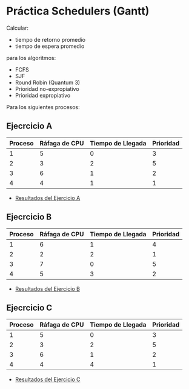 # Práctica Schedulers (Gantt)

Calcular:

 - tiempo de retorno promedio 
 - tiempo de espera promedio 


 para los algoritmos:

- FCFS 
- SJF
- Round Robin (Quantum 3) 
- Prioridad no-expropiativo
- Prioridad expropiativo



Para los siguientes procesos: 


## Ejecrcicio A

| Proceso  | Ráfaga de CPU | Tiempo de Llegada | Prioridad |
| -------- | ------------- | ----------------- | --------- |
| 1        | 5             | 0                 | 3         | 
| 2        | 3             | 2                 | 5         | 
| 3        | 6             | 1                 | 2         | 
| 4        | 4             | 1                 | 1         | 



- [Resultados del Ejercicio A](./practica_schedulers_result_A.md)



## Ejecrcicio B

| Proceso  | Ráfaga de CPU | Tiempo de Llegada | Prioridad |
| -------- | ------------- | ----------------- | --------- |
| 1        | 6             | 1                 | 4         | 
| 2        | 2             | 2                 | 1         | 
| 3        | 7             | 0                 | 5         | 
| 4        | 5             | 3                 | 2         | 


- [Resultados del Ejercicio B](./practica_schedulers_result_B.md)


## Ejecrcicio C

| Proceso  | Ráfaga de CPU | Tiempo de Llegada | Prioridad |
| -------- | ------------- | ----------------- | --------- |
| 1        | 5             | 0                 | 3         | 
| 2        | 3             | 2                 | 5         | 
| 3        | 6             | 1                 | 2         | 
| 4        | 4             | 4                 | 1         | 


- [Resultados del Ejercicio C](./practica_schedulers_result_C.md)


